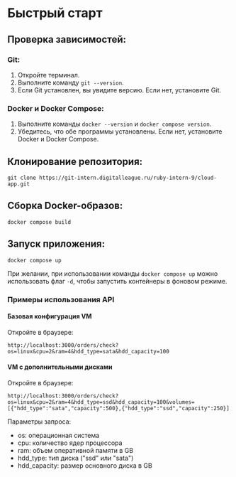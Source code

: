 # Быстрый старт

## Проверка зависимостей:

### Git:

1.  Откройте терминал.
2.  Выполните команду `git --version`.
3.  Если Git установлен, вы увидите версию. Если нет, установите Git.

### Docker и Docker Compose:

1.  Выполните команды `docker --version` и `docker compose version`.
2.  Убедитесь, что обе программы установлены. Если нет, установите Docker и Docker Compose.

## Клонирование репозитория:

```
git clone https://git-intern.digitalleague.ru/ruby-intern-9/cloud-app.git
```

## Сборка Docker-образов:

```
docker compose build
```

## Запуск приложения:

```
docker compose up
```

При желании, при использовании команды `docker compose up` можно использовать флаг `-d`, чтобы запустить контейнеры в фоновом режиме.

### Примеры использования API

#### Базовая конфигурация VM
Откройте в браузере:
```
http://localhost:3000/orders/check?os=linux&cpu=2&ram=4&hdd_type=sata&hdd_capacity=100
```

#### VM с дополнительными дисками
Откройте в браузере:
```
http://localhost:3000/orders/check?os=linux&cpu=2&ram=4&hdd_type=ssd&hdd_capacity=100&volumes=[{"hdd_type":"sata","capacity":500},{"hdd_type":"ssd","capacity":250}]
```

Параметры запроса:
- os: операционная система
- cpu: количество ядер процессора
- ram: объем оперативной памяти в GB
- hdd_type: тип диска ("ssd" или "sata")
- hdd_capacity: размер основного диска в GB